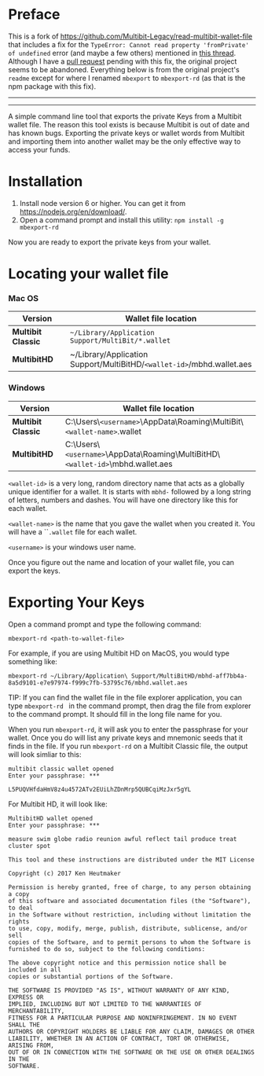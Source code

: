 Preface
============
This is a fork of https://github.com/Multibit-Legacy/read-multibit-wallet-file that includes 
a fix for the `TypeError: Cannot read property 'fromPrivate' of undefined` error (and maybe a few others) mentioned in [this thread](https://github.com/Multibit-Legacy/read-multibit-wallet-file/pull/1). Although I have a [pull request](https://github.com/Multibit-Legacy/read-multibit-wallet-file/pull/2) pending with this fix, the original project seems to be abandoned. Everything below is from the original project's `readme` except for where I renamed `mbexport` to `mbexport-rd` (as that is the npm package with this fix).

---
---

A simple command line tool that exports the private Keys from a Multibit
wallet file. The reason this tool exists is because Multibit is out of
date and has known bugs. Exporting the private keys or wallet words from
Multibit and importing them into another wallet may be the only
effective way to access your funds.

Installation
============
1. Install node version 6 or higher. You can get it from
   https://nodejs.org/en/download/.
2. Open a command prompt and install this utility:
   ```npm install -g mbexport-rd```

Now you are ready to export the private keys from your wallet.


Locating your wallet file
=========================

### Mac OS

| Version | Wallet file location |
|---|---|
| **Multibit Classic** | `~/Library/Application Support/MultiBit/*.wallet` |
| **MultibitHD** | ~/Library/Application Support/MultiBitHD/`<wallet-id>`/mbhd.wallet.aes |

### Windows

| Version | Wallet file location |
|---|---|
| **Multibit Classic** | C:\Users\\`<username>`\AppData\Roaming\MultiBit\\`<wallet-name>`.wallet |
| **MultibitHD** | C:\Users\\`<username>`\AppData\Roaming\MultiBitHD\\`<wallet-id>`\mbhd.wallet.aes |


`<wallet-id>` is a very long, random directory name that acts as a
globally unique identifier for a wallet. It is starts with `mbhd-`
followed by a long string of letters, numbers and dashes. You will have
one directory like this for each wallet.

`<wallet-name>` is the name that you gave the wallet when you created
it. You will have a ``<wallet-name>`.wallet` file for each wallet.

`<username>` is your windows user name.

Once you figure out the name and location of your wallet file, you can
export the keys.

Exporting Your Keys
===================
Open a command prompt and type the following command:

```mbexport-rd <path-to-wallet-file>```

For example, if you are using Multibit HD on MacOS, you would type
something like:

```mbexport-rd ~/Library/Application\ Support/MultiBitHD/mbhd-aff7bb4a-8a5d9101-e7e97974-f999c7fb-53795c76/mbhd.wallet.aes```

TIP: If you can find the wallet file in the file explorer application,
you can type ```mbexport-rd ``` in the command prompt, then drag the file
from explorer to the command prompt. It should fill in the long file
name for you.

When you run ```mbexport-rd```, it will ask you to enter the passphrase
for your wallet. Once you do will list any private keys and mnemonic
seeds that it finds in the file. If you run ```mbexport-rd``` on a
Multibit Classic file, the output will look simliar to this:

```
multibit classic wallet opened
Enter your passphrase: ***

L5PUQVHfdaHmV8z4u4572ATv2EUiLhZDnMrp5QUBCqiMzJxr5gYL
```

For Multibit HD, it will look like:

```
MultibitHD wallet opened
Enter your passphrase: ***

measure swim globe radio reunion awful reflect tail produce treat cluster spot
```


````
This tool and these instructions are distributed under the MIT License

Copyright (c) 2017 Ken Heutmaker

Permission is hereby granted, free of charge, to any person obtaining a copy
of this software and associated documentation files (the "Software"), to deal
in the Software without restriction, including without limitation the rights
to use, copy, modify, merge, publish, distribute, sublicense, and/or sell
copies of the Software, and to permit persons to whom the Software is
furnished to do so, subject to the following conditions:

The above copyright notice and this permission notice shall be included in all
copies or substantial portions of the Software.

THE SOFTWARE IS PROVIDED "AS IS", WITHOUT WARRANTY OF ANY KIND, EXPRESS OR
IMPLIED, INCLUDING BUT NOT LIMITED TO THE WARRANTIES OF MERCHANTABILITY,
FITNESS FOR A PARTICULAR PURPOSE AND NONINFRINGEMENT. IN NO EVENT SHALL THE
AUTHORS OR COPYRIGHT HOLDERS BE LIABLE FOR ANY CLAIM, DAMAGES OR OTHER
LIABILITY, WHETHER IN AN ACTION OF CONTRACT, TORT OR OTHERWISE, ARISING FROM,
OUT OF OR IN CONNECTION WITH THE SOFTWARE OR THE USE OR OTHER DEALINGS IN THE
SOFTWARE.
````
